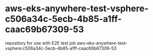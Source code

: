 # aws-eks-anywhere-test-vsphere-c506a34c-5ecb-4b85-a1ff-caac69b67309-53
repository for use with E2E test job aws-eks-anywhere-test-vsphere:c506a34c-5ecb-4b85-a1ff-caac69b67309-53
